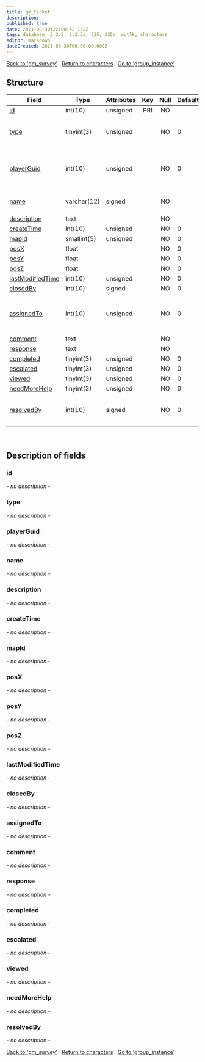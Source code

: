 ```yaml
---
title: gm_ticket
description: 
published: true
date: 2021-08-30T22:00:42.132Z
tags: database, 3.3.5, 3.3.5a, 335, 335a, wotlk, characters
editor: markdown
dateCreated: 2021-08-30T06:00:00.000Z
---
```


<a href="https://trinitycore.info/en/database/335/characters/gm_survey" class="mt-5 v-btn v-btn--depressed v-btn--flat v-btn--outlined theme--light v-size--default darkblue--text text--lighten-3"><span class="v-btn__content"><i aria-hidden="true" class="v-icon notranslate v-icon--left mdi mdi-arrow-left theme--light"></i><span>Back to 'gm_survey'</span></span></a>&nbsp;&nbsp;&nbsp;<a href="https://trinitycore.info/en/database/335/characters/home" class="mt-5 v-btn v-btn--depressed v-btn--flat v-btn--outlined theme--light v-size--default darkblue--text text--lighten-3"><span class="v-btn__content"><i aria-hidden="true" class="v-icon notranslate v-icon--left mdi mdi-home-outline theme--light"></i><span>Return to characters</span></span></a>&nbsp;&nbsp;&nbsp;<a href="https://trinitycore.info/en/database/335/characters/group_instance" class="mt-5 v-btn v-btn--depressed v-btn--flat v-btn--outlined theme--light v-size--default darkblue--text text--lighten-3"><span class="v-btn__content"><span>Go to 'group_instance'</span><i aria-hidden="true" class="v-icon notranslate v-icon--right mdi mdi-arrow-right theme--light"></i></span></a>

## Structure

| Field | Type | Attributes | Key | Null | Default | Extra | Comment |
| --- | --- | --- | :---: | :---: | --- | --- | --- |
| [id](#id) | int(10) | unsigned | PRI | NO |  | auto_increment |  |
| [type](#type) | tinyint(3) | unsigned |  | NO | 0 |  | 0 open, 1 closed, 2 character deleted |
| [playerGuid](#playerguid) | int(10) | unsigned |  | NO | 0 |  | Global Unique Identifier of ticket creator |
| [name](#name) | varchar(12) | signed |  | NO |  |  | Name of ticket creator |
| [description](#description) | text |  |  | NO |  |  |  |
| [createTime](#createtime) | int(10) | unsigned |  | NO | 0 |  |  |
| [mapId](#mapid) | smallint(5) | unsigned |  | NO | 0 |  |  |
| [posX](#posx) | float |  |  | NO | 0 |  |  |
| [posY](#posy) | float |  |  | NO | 0 |  |  |
| [posZ](#posz) | float |  |  | NO | 0 |  |  |
| [lastModifiedTime](#lastmodifiedtime) | int(10) | unsigned |  | NO | 0 |  |  |
| [closedBy](#closedby) | int(10) | signed |  | NO | 0 |  |  |
| [assignedTo](#assignedto) | int(10) | unsigned |  | NO | 0 |  | GUID of admin to whom ticket is assigned |
| [comment](#comment) | text |  |  | NO |  |  |  |
| [response](#response) | text |  |  | NO |  |  |  |
| [completed](#completed) | tinyint(3) | unsigned |  | NO | 0 |  |  |
| [escalated](#escalated) | tinyint(3) | unsigned |  | NO | 0 |  |  |
| [viewed](#viewed) | tinyint(3) | unsigned |  | NO | 0 |  |  |
| [needMoreHelp](#needmorehelp) | tinyint(3) | unsigned |  | NO | 0 |  |  |
| [resolvedBy](#resolvedby) | int(10) | signed |  | NO | 0 |  | GUID of GM who resolved the ticket |
&nbsp;
## Description of fields

### id
*- no description -*
&nbsp;

### type
*- no description -*
&nbsp;

### playerGuid
*- no description -*
&nbsp;

### name
*- no description -*
&nbsp;

### description
*- no description -*
&nbsp;

### createTime
*- no description -*
&nbsp;

### mapId
*- no description -*
&nbsp;

### posX
*- no description -*
&nbsp;

### posY
*- no description -*
&nbsp;

### posZ
*- no description -*
&nbsp;

### lastModifiedTime
*- no description -*
&nbsp;

### closedBy
*- no description -*
&nbsp;

### assignedTo
*- no description -*
&nbsp;

### comment
*- no description -*
&nbsp;

### response
*- no description -*
&nbsp;

### completed
*- no description -*
&nbsp;

### escalated
*- no description -*
&nbsp;

### viewed
*- no description -*
&nbsp;

### needMoreHelp
*- no description -*
&nbsp;

### resolvedBy
*- no description -*
&nbsp;

<a href="https://trinitycore.info/en/database/335/characters/gm_survey" class="mt-5 v-btn v-btn--depressed v-btn--flat v-btn--outlined theme--light v-size--default darkblue--text text--lighten-3"><span class="v-btn__content"><i aria-hidden="true" class="v-icon notranslate v-icon--left mdi mdi-arrow-left theme--light"></i><span>Back to 'gm_survey'</span></span></a>&nbsp;&nbsp;&nbsp;<a href="https://trinitycore.info/en/database/335/characters/home" class="mt-5 v-btn v-btn--depressed v-btn--flat v-btn--outlined theme--light v-size--default darkblue--text text--lighten-3"><span class="v-btn__content"><i aria-hidden="true" class="v-icon notranslate v-icon--left mdi mdi-home-outline theme--light"></i><span>Return to characters</span></span></a>&nbsp;&nbsp;&nbsp;<a href="https://trinitycore.info/en/database/335/characters/group_instance" class="mt-5 v-btn v-btn--depressed v-btn--flat v-btn--outlined theme--light v-size--default darkblue--text text--lighten-3"><span class="v-btn__content"><span>Go to 'group_instance'</span><i aria-hidden="true" class="v-icon notranslate v-icon--right mdi mdi-arrow-right theme--light"></i></span></a>

